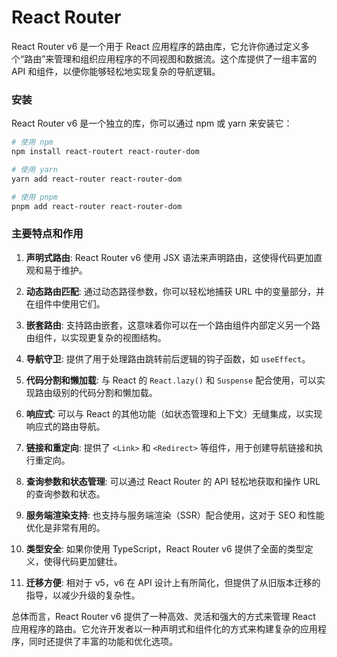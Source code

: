 # React Router

React Router v6 是一个用于 React 应用程序的路由库，它允许你通过定义多个“路由”来管理和组织应用程序的不同视图和数据流。这个库提供了一组丰富的 API 和组件，以便你能够轻松地实现复杂的导航逻辑。

### 安装

React Router v6 是一个独立的库，你可以通过 npm 或 yarn 来安装它：

```bash
# 使用 npm
npm install react-routert react-router-dom

# 使用 yarn
yarn add react-router react-router-dom

# 使用 pnpm
pnpm add react-router react-router-dom
```

### 主要特点和作用

1. **声明式路由**: React Router v6 使用 JSX 语法来声明路由，这使得代码更加直观和易于维护。

2. **动态路由匹配**: 通过动态路径参数，你可以轻松地捕获 URL 中的变量部分，并在组件中使用它们。

3. **嵌套路由**: 支持路由嵌套，这意味着你可以在一个路由组件内部定义另一个路由组件，以实现更复杂的视图结构。

4. **导航守卫**: 提供了用于处理路由跳转前后逻辑的钩子函数，如 `useEffect`。

5. **代码分割和懒加载**: 与 React 的 `React.lazy()` 和 `Suspense` 配合使用，可以实现路由级别的代码分割和懒加载。

6. **响应式**: 可以与 React 的其他功能（如状态管理和上下文）无缝集成，以实现响应式的路由导航。

7. **链接和重定向**: 提供了 `<Link>` 和 `<Redirect>` 等组件，用于创建导航链接和执行重定向。

8. **查询参数和状态管理**: 可以通过 React Router 的 API 轻松地获取和操作 URL 的查询参数和状态。

9. **服务端渲染支持**: 也支持与服务端渲染（SSR）配合使用，这对于 SEO 和性能优化是非常有用的。

10. **类型安全**: 如果你使用 TypeScript，React Router v6 提供了全面的类型定义，使得代码更加健壮。

11. **迁移方便**: 相对于 v5，v6 在 API 设计上有所简化，但提供了从旧版本迁移的指导，以减少升级的复杂性。

总体而言，React Router v6 提供了一种高效、灵活和强大的方式来管理 React 应用程序的路由。它允许开发者以一种声明式和组件化的方式来构建复杂的应用程序，同时还提供了丰富的功能和优化选项。



